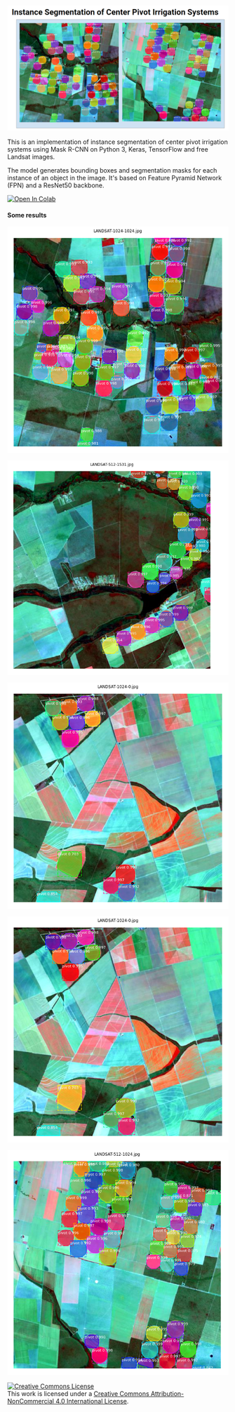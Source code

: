 ![watershed-segmentation](./docs/images/main.png)


This is an implementation of instance segmentation of center pivot
 irrigation systems using Mask R-CNN on Python 3, Keras, TensorFlow and free
  Landsat images. 

The model generates bounding boxes and segmentation masks for each instance of 
an object in the image. It's based on Feature Pyramid Network (FPN) and a 
ResNet50 backbone.


[![Open In Colab](https://colab.research.google.com/assets/colab-badge.svg)](https://colab.research.google.com/github/saraivaufc/instance-segmentation-of-center-pivot-irrigation-systems/blob/main/MaskRCNN.ipynb)


#### Some results

![Result 1](./docs/images/image_1.png)

![Result 2](./docs/images/image_2.png)

![Result 3](./docs/images/image_3.png)

![Result 4](./docs/images/image_4.png)

![Result 5](./docs/images/image_5.png)

<a rel="license" href="http://creativecommons.org/licenses/by-nc/4.0/">
    <img alt="Creative Commons License" style="border-width:0" src="https://i.creativecommons.org/l/by-nc/4.0/88x31.png" />
</a>
<br />
This work is licensed under a <a rel="license" href="http://creativecommons.org/licenses/by-nc/4.0/">Creative Commons Attribution-NonCommercial 4.0 International License</a>.

